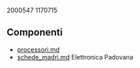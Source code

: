 2000547
1170715

## Componenti
* [processori.md](processori.md)
* [schede_madri.md](schede_madri.md)
Elettronica Padovana
